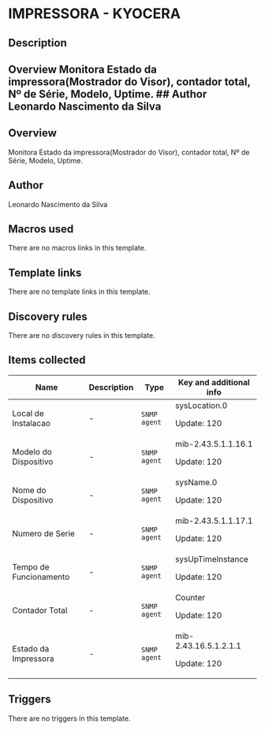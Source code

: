 # IMPRESSORA - KYOCERA

## Description

## Overview Monitora Estado da impressora(Mostrador do Visor), contador total, Nº de Série, Modelo, Uptime. ## Author Leonardo Nascimento da Silva 

## Overview

Monitora Estado da impressora(Mostrador do Visor), contador total, Nº de Série, Modelo, Uptime.



## Author

Leonardo Nascimento da Silva

## Macros used

There are no macros links in this template.

## Template links

There are no template links in this template.

## Discovery rules

There are no discovery rules in this template.

## Items collected

|Name|Description|Type|Key and additional info|
|----|-----------|----|----|
|Local de Instalacao|<p>-</p>|`SNMP agent`|sysLocation.0<p>Update: 120</p>|
|Modelo do Dispositivo|<p>-</p>|`SNMP agent`|mib-2.43.5.1.1.16.1<p>Update: 120</p>|
|Nome do Dispositivo|<p>-</p>|`SNMP agent`|sysName.0<p>Update: 120</p>|
|Numero de Serie|<p>-</p>|`SNMP agent`|mib-2.43.5.1.1.17.1<p>Update: 120</p>|
|Tempo de Funcionamento|<p>-</p>|`SNMP agent`|sysUpTimeInstance<p>Update: 120</p>|
|Contador Total|<p>-</p>|`SNMP agent`|Counter<p>Update: 120</p>|
|Estado da Impressora|<p>-</p>|`SNMP agent`|mib-2.43.16.5.1.2.1.1<p>Update: 120</p>|
## Triggers

There are no triggers in this template.

